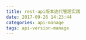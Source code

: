 ```yaml
---
title: rest-api版本迭代管理实践
date: 2017-09-26 14:23:44
categories: api-manage
tags: api-version-manage
---
```

